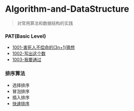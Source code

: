 # Algorithm-and-DataStructure

> 对常用算法和数据结构的实践

### PAT(Basic Level)

* [1001-害死人不偿命的(3n+1)猜想](PAT/basic_level/1001.cpp)
* [1002-写出这个数](PAT/basic_level/1002.cpp)
* [1003-我要通过](PAT/basic_level/1003.cpp)

### 排序算法

* 选择排序
* 冒泡排序
* 插入排序
* [快速排序](sort/quickSort.cpp)
